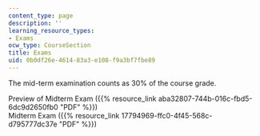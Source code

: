 ```yaml
---
content_type: page
description: ''
learning_resource_types:
- Exams
ocw_type: CourseSection
title: Exams
uid: 0b0df26e-4614-83a3-e108-f9a3bf7fbe89
---
```


The mid-term examination counts as 30% of the course grade.

Preview of Midterm Exam ({{% resource_link aba32807-744b-016c-fbd5-6dc9d2650fb0 "PDF" %}})  
Midterm Exam ({{% resource_link 17794969-ffc0-4f45-568c-d795777dc37e "PDF" %}})